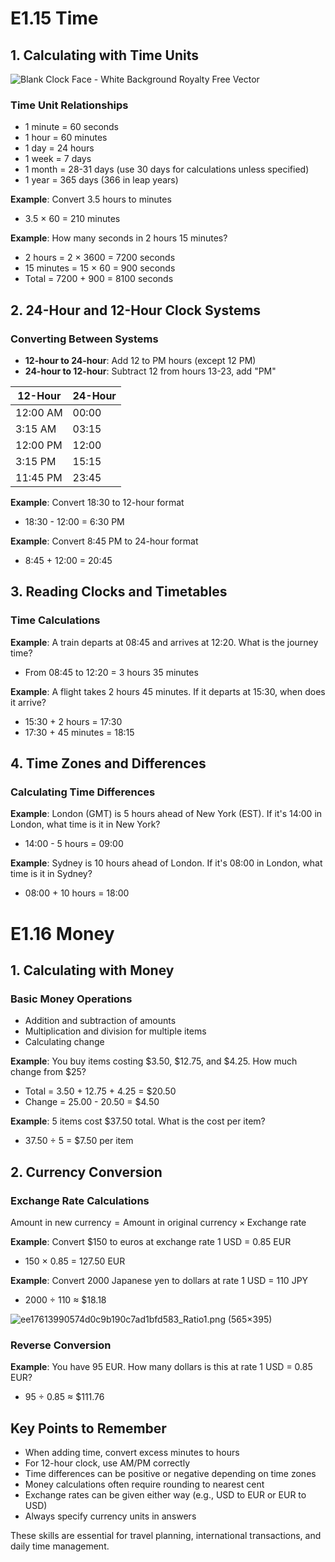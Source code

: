 # E1.15 Time

## 1. Calculating with Time Units

![Blank Clock Face - White Background Royalty Free Vector](https://cdn.vectorstock.com/i/1000v/88/91/blank-clock-face-white-background-vector-26048891.jpg)

### Time Unit Relationships

- 1 minute = 60 seconds
- 1 hour = 60 minutes
- 1 day = 24 hours
- 1 week = 7 days
- 1 month = 28-31 days (use 30 days for calculations unless specified)
- 1 year = 365 days (366 in leap years)

**Example**: Convert 3.5 hours to minutes
- 3.5 × 60 = 210 minutes

**Example**: How many seconds in 2 hours 15 minutes?
- 2 hours = 2 × 3600 = 7200 seconds
- 15 minutes = 15 × 60 = 900 seconds
- Total = 7200 + 900 = 8100 seconds

## 2. 24-Hour and 12-Hour Clock Systems

### Converting Between Systems
- **12-hour to 24-hour**: Add 12 to PM hours (except 12 PM)
- **24-hour to 12-hour**: Subtract 12 from hours 13-23, add "PM"

| **12-Hour** | **24-Hour** |
| ----------- | ----------- |
| 12:00 AM    | 00:00       |
| 3:15 AM     | 03:15       |
| 12:00 PM    | 12:00       |
| 3:15 PM     | 15:15       |
| 11:45 PM    | 23:45       |

**Example**: Convert 18:30 to 12-hour format
- 18:30 - 12:00 = 6:30 PM

**Example**: Convert 8:45 PM to 24-hour format
- 8:45 + 12:00 = 20:45

## 3. Reading Clocks and Timetables

### Time Calculations
**Example**: A train departs at 08:45 and arrives at 12:20. What is the journey time?
- From 08:45 to 12:20 = 3 hours 35 minutes

**Example**: A flight takes 2 hours 45 minutes. If it departs at 15:30, when does it arrive?
- 15:30 + 2 hours = 17:30
- 17:30 + 45 minutes = 18:15

## 4. Time Zones and Differences

### Calculating Time Differences
**Example**: London (GMT) is 5 hours ahead of New York (EST). If it's 14:00 in London, what time is it in New York?
- 14:00 - 5 hours = 09:00

**Example**: Sydney is 10 hours ahead of London. If it's 08:00 in London, what time is it in Sydney?
- 08:00 + 10 hours = 18:00

# E1.16 Money

## 1. Calculating with Money

### Basic Money Operations
- Addition and subtraction of amounts
- Multiplication and division for multiple items
- Calculating change

**Example**: You buy items costing $3.50, $12.75, and $4.25. How much change from $25?
- Total = 3.50 + 12.75 + 4.25 = $20.50
- Change = 25.00 - 20.50 = $4.50

**Example**: 5 items cost $37.50 total. What is the cost per item?
- 37.50 ÷ 5 = $7.50 per item

## 2. Currency Conversion

### Exchange Rate Calculations
$\text{Amount in new currency} = \text{Amount in original currency} \times \text{Exchange rate}$

**Example**: Convert $150 to euros at exchange rate 1 USD = 0.85 EUR
- 150 × 0.85 = 127.50 EUR

**Example**: Convert 2000 Japanese yen to dollars at rate 1 USD = 110 JPY
- 2000 ÷ 110 ≈ $18.18



![ee17613990574d0c9b190c7ad1bfd583_Ratio1.png (565×395)](http://127.0.0.1:5000/api/notes/images/ee17613990574d0c9b190c7ad1bfd583_Ratio1.png)



### Reverse Conversion
**Example**: You have 95 EUR. How many dollars is this at rate 1 USD = 0.85 EUR?
- 95 ÷ 0.85 ≈ $111.76

## Key Points to Remember
- When adding time, convert excess minutes to hours
- For 12-hour clock, use AM/PM correctly
- Time differences can be positive or negative depending on time zones
- Money calculations often require rounding to nearest cent
- Exchange rates can be given either way (e.g., USD to EUR or EUR to USD)
- Always specify currency units in answers

These skills are essential for travel planning, international transactions, and daily time management.